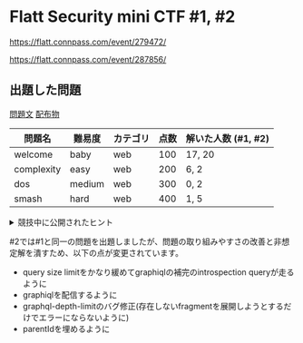 # Flatt Security mini CTF #1, #2

https://flatt.connpass.com/event/279472/

https://flatt.connpass.com/event/287856/

## 出題した問題

[問題文](graphql/chall)
[配布物](graphql/chall/dist.zip)

| 問題名     | 難易度 | カテゴリ | 点数 | 解いた人数 (#1, #2) |
|------------|--------|----------|------|---------------------|
| welcome    | baby   | web      | 100  | 17, 20              |
| complexity | easy   | web      | 200  | 6, 2                |
| dos        | medium | web      | 300  | 0, 2                |
| smash      | hard   | web      | 400  | 1, 5                |

<details>
  <summary>競技中に公開されたヒント</summary>

```
## welcomeのヒント
<https://graphql.org/learn/queries/#inline-fragments>

## complexityのヒント
listUsers!

## dosのヒント1
<https://graphql.org/learn/queries/#aliases>

## dosのヒント2
searchUsersからfollowersがたくさん呼ばれたら？

## smashのヒント
validationRulesの実行時にエラーになったら？
```

</details>

#2では#1と同一の問題を出題しましたが、問題の取り組みやすさの改善と非想定解を潰すため、以下の点が変更されています。

- query size limitをかなり緩めてgraphiqlの補完のintrospection queryが走るように
- graphiqlを配信するように
- graphql-depth-limitのバグ修正(存在しないfragmentを展開しようとするだけでエラーにならないように)
- parentIdを埋めるように
